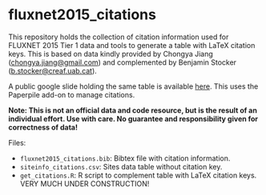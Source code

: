 # fluxnet2015_citations

This repository holds the collection of citation information used for FLUXNET 2015 Tier 1 data and tools to generate a table with LaTeX citation keys. This is based on data kindly provided by Chongya Jiang (chongya.jiang@gmail.com) and complemented by Benjamin Stocker (b.stocker@creaf.uab.cat).

A public google slide holding the same table is available [here](https://docs.google.com/spreadsheets/d/1sg6r8-6ZXLdUjbI1kq1uhLhob_nnVt5eSMrKmEhU9vI/edit?usp=sharing). This uses the Paperpile add-on to manage citations. 

**Note: This is not an official data and code resource, but is the result of an individual effort. Use with care. No guarantee and responsibility given for correctness of data!**

Files:

- `fluxnet2015_citations.bib`: Bibtex file with citation information.
- `siteinfo_citations.csv`: Sites data table without citation key.
- `get_citations.R`: R script to complement table with LaTeX citation keys. VERY MUCH UNDER CONSTRUCTION!

